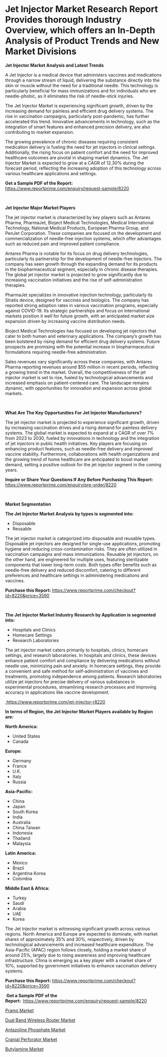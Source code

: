 <p><h1>Jet Injector Market Research Report Provides thorough Industry Overview, which offers an In-Depth Analysis of Product Trends and New Market Divisions</h1></p><p><strong>Jet Injector Market Analysis and Latest Trends</strong></p>
<p><p>A Jet Injector is a medical device that administers vaccines and medications through a narrow stream of liquid, delivering the substance directly into the skin or muscle without the need for a traditional needle. This technology is particularly beneficial for mass immunizations and for individuals who are needle-phobic, as it eliminates the risk of needle-stick injuries.</p><p>The Jet Injector Market is experiencing significant growth, driven by the increasing demand for painless and efficient drug delivery systems. The rise in vaccination campaigns, particularly post-pandemic, has further accelerated this trend. Innovative advancements in technology, such as the integration of smart features and enhanced precision delivery, are also contributing to market expansion. </p><p>The growing prevalence of chronic diseases requiring consistent medication delivery is fueling the need for jet injectors in clinical settings. Additionally, the rising focus on patient comfort and the need for improved healthcare outcomes are pivotal in shaping market dynamics. The Jet Injector Market is expected to grow at a CAGR of 12.30% during the forecast period, reflecting the increasing adoption of this technology across various healthcare applications and settings.</p></p>
<p><strong>Get a Sample PDF of the Report:&nbsp;</strong> <a href="https://www.reportprime.com/enquiry/request-sample/8220">https://www.reportprime.com/enquiry/request-sample/8220</a></p>
<p>&nbsp;</p>
<p><strong>Jet Injector Major Market Players</strong></p>
<p><p>The jet injector market is characterized by key players such as Antares Pharma, PharmaJet, Bioject Medical Technologies, Medical International Technology, National Medical Products, European Pharma Group, and PenJet Corporation. These companies are focused on the development and commercialization of needle-free injection systems, which offer advantages such as reduced pain and improved patient compliance.</p><p>Antares Pharma is notable for its focus on drug delivery technologies, particularly its partnership for the development of needle-free injectors. The company has seen growth through the expanding demand for its products in the biopharmaceutical segment, especially in chronic disease therapies. The global jet injector market is projected to grow significantly due to increasing vaccination initiatives and the rise of self-administration therapies.</p><p>PharmaJet specializes in innovative injection technology, particularly its Stratis device, designed for vaccines and biologics. The company has reported strong adoption rates in various vaccination programs, especially against COVID-19. Its strategic partnerships and focus on international markets position it well for future growth, with an anticipated market size expansion driven by increasing vaccine distribution needs.</p><p>Bioject Medical Technologies has focused on developing jet injectors that cater to both human and veterinary applications. The company’s growth has been bolstered by rising demand for efficient drug delivery systems. Future prospects are promising with the potential increase in biopharmaceutical formulations requiring needle-free administration.</p><p>Sales revenues vary significantly across these companies, with Antares Pharma reporting revenues around $55 million in recent periods, reflecting a growing trend in the market. Overall, the competitiveness of the jet injector market is set to rise, fueled by technological advancements and increased emphasis on patient-centered care. The landscape remains dynamic, with opportunities for innovation and expansion across global markets.</p></p>
<p>&nbsp;</p>
<p><strong>What Are The Key Opportunities For Jet Injector Manufacturers?</strong></p>
<p><p>The jet injector market is projected to experience significant growth, driven by increasing vaccination drives and a rising demand for painless delivery systems. The global market is expected to expand at a CAGR of over 7% from 2023 to 2030, fueled by innovations in technology and the integration of jet injectors in public health initiatives. Key players are focusing on enhancing product features, such as needle-free delivery and improved vaccine stability. Furthermore, collaborations with health organizations and the growing trend of home healthcare are anticipated to boost market demand, setting a positive outlook for the jet injector segment in the coming years.</p></p>
<p><strong>Inquire or Share Your Questions If Any Before Purchasing This Report:</strong> <a href="https://www.reportprime.com/enquiry/pre-order/8220">https://www.reportprime.com/enquiry/pre-order/8220</a></p>
<p>&nbsp;</p>
<p><strong>Market Segmentation</strong></p>
<p><strong>The Jet Injector Market Analysis by types is segmented into:</strong></p>
<p><ul><li>Disposable</li><li>Reusable</li></ul></p>
<p><p>The jet injector market is categorized into disposable and reusable types. Disposable jet injectors are designed for single-use applications, promoting hygiene and reducing cross-contamination risks. They are often utilized in vaccination campaigns and mass immunizations. Reusable jet injectors, on the other hand, are engineered for multiple uses, featuring sterilizable components that lower long-term costs. Both types offer benefits such as needle-free delivery and reduced discomfort, catering to different preferences and healthcare settings in administering medications and vaccines.</p></p>
<p><strong>Purchase this Report:&nbsp;</strong><a href="https://www.reportprime.com/checkout?id=8220&price=3590">https://www.reportprime.com/checkout?id=8220&price=3590</a></p>
<p>&nbsp;</p>
<p><strong>The Jet Injector Market Industry Research by Application is segmented into:</strong></p>
<p><ul><li>Hospitals and Clinics</li><li>Homecare Settings</li><li>Research Laboratories</li></ul></p>
<p><p>The jet injector market caters primarily to hospitals, clinics, homecare settings, and research laboratories. In hospitals and clinics, these devices enhance patient comfort and compliance by delivering medications without needle use, minimizing pain and anxiety. In homecare settings, they provide a convenient and safe method for self-administration of vaccines and treatments, promoting independence among patients. Research laboratories utilize jet injectors for precise delivery of various substances in experimental procedures, streamlining research processes and improving accuracy in applications like vaccine development.</p></p>
<p><a href="https://www.reportprime.com/jet-injector-r8220">&nbsp;https://www.reportprime.com/jet-injector-r8220</a></p>
<p><strong>In terms of Region, the Jet Injector Market Players available by Region are:</strong></p>
<p>
    <p> <strong> North America: </strong>
        <ul>
            <li>United States</li>
            <li>Canada</li>
        </ul>
        </p> 
    <p> <strong> Europe: </strong>
        <ul>
            <li>Germany</li>
            <li>France</li>
            <li>U.K.</li>
            <li>Italy</li>
            <li>Russia</li>
        </ul>
        </p> 
    <p> <strong> Asia-Pacific: </strong>
        <ul>
            <li>China</li>
            <li>Japan</li>
            <li>South Korea</li>
            <li>India</li>
            <li>Australia</li>
            <li>China Taiwan</li>
            <li>Indonesia</li>
            <li>Thailand</li>
            <li>Malaysia</li>
        </ul>
        </p> 
    <p> <strong> Latin America: </strong>
        <ul>
            <li>Mexico</li>
            <li>Brazil</li>
            <li>Argentina Korea</li>
            <li>Colombia</li>
        </ul>
        </p> 
    <p> <strong> Middle East & Africa: </strong>
        <ul>
            <li>Turkey</li>
            <li>Saudi</li>
            <li>Arabia</li>
            <li>UAE</li>
            <li>Korea</li>
        </ul>
    </p>
    </p>
<p><p>The Jet Injector market is witnessing significant growth across various regions. North America and Europe are expected to dominate, with market shares of approximately 35% and 30%, respectively, driven by technological advancements and increased healthcare expenditure. The Asia-Pacific (APAC) region follows closely, holding a market share of around 25%, largely due to rising awareness and improving healthcare infrastructure. China is emerging as a key player with a market share of 10%, supported by government initiatives to enhance vaccination delivery systems.</p></p>
<p><strong>Purchase this Report: </strong><a href="https://www.reportprime.com/checkout?id=8220&price=3590">https://www.reportprime.com/checkout?id=8220&price=3590</a></p>
<p>&nbsp;<strong>Get a Sample PDF of the Report:&nbsp;&nbsp;</strong><a href="https://www.reportprime.com/enquiry/request-sample/8220">https://www.reportprime.com/enquiry/request-sample/8220</a></p>
<p><strong></strong></p>
<p><p><a href="https://medium.com/@randaarks98078567/the-prams-market-has-grown-significantly-as-a-result-of-several-important-causes-56e1feadb4df?postPublishedType=initial">Prams Market</a></p><p><a href="https://www.linkedin.com/pulse/dual-band-wireless-router-market-size-growing-cagr-58-report-e58ge?trackingId=%2B%2Bdn%2F3A8RIy8tbXbiVs%2FBw%3D%3D">Dual Band Wireless Router Market</a></p><p><a href="https://issuu.com/reportprime-2/docs/antazoline-phosphate-market-size-20_3a0158537020d0">Antazoline Phosphate Market</a></p><p><a href="https://github.com/RunaHaque64/Market-Research-Report-List-1/blob/main/cranial-perforator-market.md">Cranial Perforator Market</a></p><p><a href="https://issuu.com/reportprime-2/docs/butylamine-market-size-2030.pptx_2162c90414460a">Butylamine Market</a></p></p>